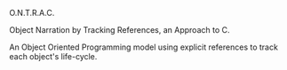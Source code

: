 O.N.T.R.A.C.

Object Narration by Tracking References, an Approach to C.

An Object Oriented Programming model using explicit references to track each object's life-cycle.
